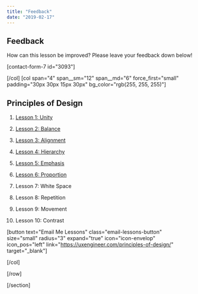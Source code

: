 ```yaml
---
title: "Feedback"
date: "2019-02-17"
---
```


## Feedback

How can this lesson be improved? Please leave your feedback down below!

\[contact-form-7 id="3093"\]

\[/col\] \[col span="4" span\_\_sm="12" span\_\_md="6" force\_first="small" padding="30px 30px 15px 30px" bg\_color="rgb(255, 255, 255)"\]

## Principles of Design

1. [Lesson 1: Unity](/principles-of-design/unity)
2. [Lesson 2: Balance](https://uxengineer.com/principles-of-design/balance/)
    
3. [Lesson 3: Alignment](https://uxengineer.com/principles-of-design/alignment/)
    
4. [Lesson 4: Hierarchy](https://uxengineer.com/principles-of-design/hierarchy/)
    
5. [Lesson 5: Emphasis](https://uxengineer.com/principles-of-design/emphasis/)
    
6. [Lesson 6: Proportion](https://uxengineer.com/principles-of-design/proportion/)
    
7. Lesson 7: White Space
    
8. Lesson 8: Repetition
    
9. Lesson 9: Movement
    
10. Lesson 10: Contrast
    

\[button text="Email Me Lessons" class="email-lessons-button" size="small" radius="3" expand="true" icon="icon-envelop" icon\_pos="left" link="https://uxengineer.com/principles-of-design/" target="\_blank"\]

\[/col\]

\[/row\]

\[/section\]
